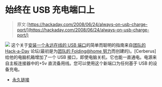 # 始终在 USB 充电端口上

> 原文:[https://hackaday.com/2008/06/24/always-on-usb-charge-port/](https://hackaday.com/2008/06/24/always-on-usb-charge-port/)

![](../Images/4270a0d7c50345109edadd41a23d08b1.png)
这个关于[安装一个永远在线的 USB 端口](http://teamhackaday.com/forum/viewtopic.php?f=8&p=41705)的简单而聪明的指南来自[团队的 Hack-a-Day](http://teamhackaday.com/) 论坛(最初是为[团队的 Folding@home 努力](http://teamhackaday.com/forum/viewtopic.php?f=1&t=666)而创建的)。[Cerberus]给他的电脑机箱增加了一个 USB 接口，即使电脑关机，它也能一直通电。电源来自主板连接器中的+5v 直流备用线。您可以使用这个新端口为任何基于 USB 的设备充电。

*   [永久链接](http://teamhackaday.com/forum/viewtopic.php?f=8&p=41705)
